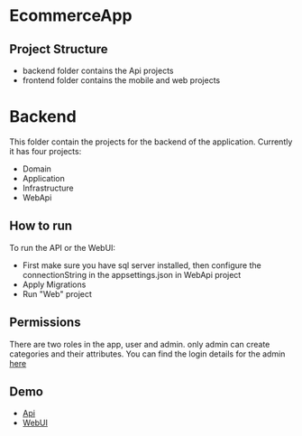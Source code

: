 # EcommerceApp

## Project Structure
* backend folder contains the Api projects
* frontend folder contains the mobile and web projects 

# Backend
This folder contain the projects for the backend of the application. 
Currently it has four projects:
* Domain
* Application
* Infrastructure
* WebApi

## How to run
To run the API or the WebUI:
- First make sure you have sql server installed, then configure the connectionString in the appsettings.json in WebApi project
- Apply Migrations
- Run "Web" project

## Permissions
There are two roles in the app, user and admin. only admin can create categories and their attributes.
You can find the login details for the admin [here](backend/src/Infrastructure/Persistence/ApplicationDbContextSeed.cs)

## Demo
* [Api](http://129.151.247.108//swagger/index.html)
* [WebUI](http://129.151.247.108/)
